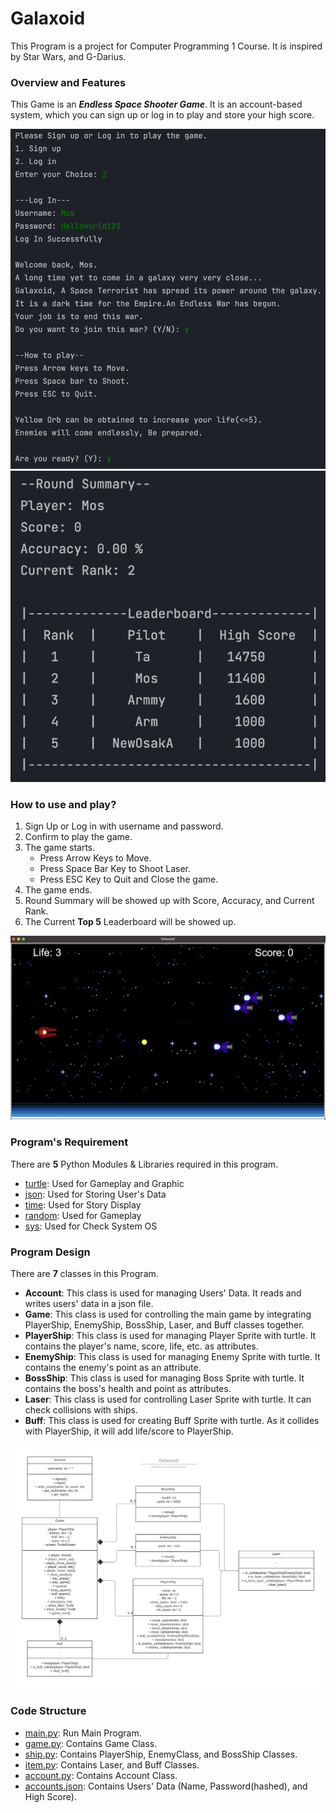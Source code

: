# Galaxoid
This Program is a project for Computer Programming 1 Course.
It is inspired by Star Wars, and G-Darius.

### Overview and Features
This Game is an ***Endless Space Shooter Game***. It is an account-based system, which
you can sign up or log in to play and store your high score.

![Galaxoid Console Screen](images/console_screenshot_1.png)
![Galaxoid Console Screen](images/console_screenshot_2.png)

### How to use and play?
1. Sign Up or Log in with username and password.
2. Confirm to play the game.
3. The game starts.
   * Press Arrow Keys to Move.
   * Press Space Bar Key to Shoot Laser.
   * Press ESC Key to Quit and Close the game.
4. The game ends.
5. Round Summary will be showed up with Score, Accuracy, and Current Rank.
6. The Current **Top 5** Leaderboard will be showed up.

![Galaxoid Turtle Screen](images/game_screenshot.png)

### Program's Requirement
There are **5** Python Modules & Libraries required in this program.
* [turtle](https://docs.python.org/3/library/turtle.html): Used for Gameplay and Graphic
* [json](https://docs.python.org/3/library/json.html?highlight=json#module-json): Used for Storing User's Data
* [time](https://docs.python.org/3.11/library/time.html): Used for Story Display 
* [random](https://docs.python.org/3/library/random.html): Used for Gameplay
* [sys](https://docs.python.org/3/library/sys.html): Used for Check System OS

### Program Design
There are **7** classes in this Program.
* **Account**: This class is used for managing Users' Data. It reads and writes users' data in a json file.
* **Game**: This class is used for controlling the main game by integrating PlayerShip, EnemyShip, BossShip, Laser, and Buff classes together.
* **PlayerShip**: This class is used for managing Player Sprite with turtle. It contains the player's name, score, life, etc. as attributes.
* **EnemyShip**: This class is used for managing Enemy Sprite with turtle. It contains the enemy's point as an attribute.
* **BossShip**: This class is used for managing Boss Sprite with turtle. It contains the boss's health and point as attributes.
* **Laser**: This class is used for controlling Laser Sprite with turtle. It can check collisions with ships.
* **Buff**: This class is used for creating Buff Sprite with turtle. As it collides with PlayerShip, it will add life/score to PlayerShip.

![Galaxoid UML Diagram](images/Galaxoid_UML.png)

### Code Structure
* [main.py](main.py): Run Main Program.
* [game.py](game.py): Contains Game Class.
* [ship.py](ship.py): Contains PlayerShip, EnemyClass, and BossShip Classes.
* [item.py](item.py): Contains Laser, and Buff Classes.
* [account.py](account.py): Contains Account Class.
* [accounts.json](accounts.json): Contains Users' Data (Name, Password(hashed), and High Score).
